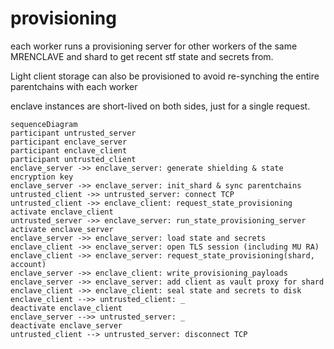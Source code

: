# provisioning 

each worker runs a provisioning server for other workers of the same MRENCLAVE and shard to get recent stf state and secrets from.

Light client storage can also be provisioned to avoid re-synching the entire parentchains with each worker

enclave instances are short-lived on both sides, just for a single request.

```mermaid
sequenceDiagram
participant untrusted_server
participant enclave_server
participant enclave_client
participant untrusted_client
enclave_server ->> enclave_server: generate shielding & state encryption key
enclave_server ->> enclave_server: init_shard & sync parentchains
untrusted_client ->> untrusted_server: connect TCP
untrusted_client ->> enclave_client: request_state_provisioning
activate enclave_client
untrusted_server ->> enclave_server: run_state_provisioning_server
activate enclave_server
enclave_server ->> enclave_server: load state and secrets 
enclave_client ->> enclave_server: open TLS session (including MU RA)
enclave_client ->> enclave_server: request_state_provisioning(shard, account)
enclave_server ->> enclave_client: write_provisioning_payloads
enclave_server ->> enclave_server: add client as vault proxy for shard
enclave_client ->> enclave_client: seal state and secrets to disk
enclave_client -->> untrusted_client: _
deactivate enclave_client
enclave_server -->> untrusted_server: _
deactivate enclave_server
untrusted_client --> untrusted_server: disconnect TCP
```
